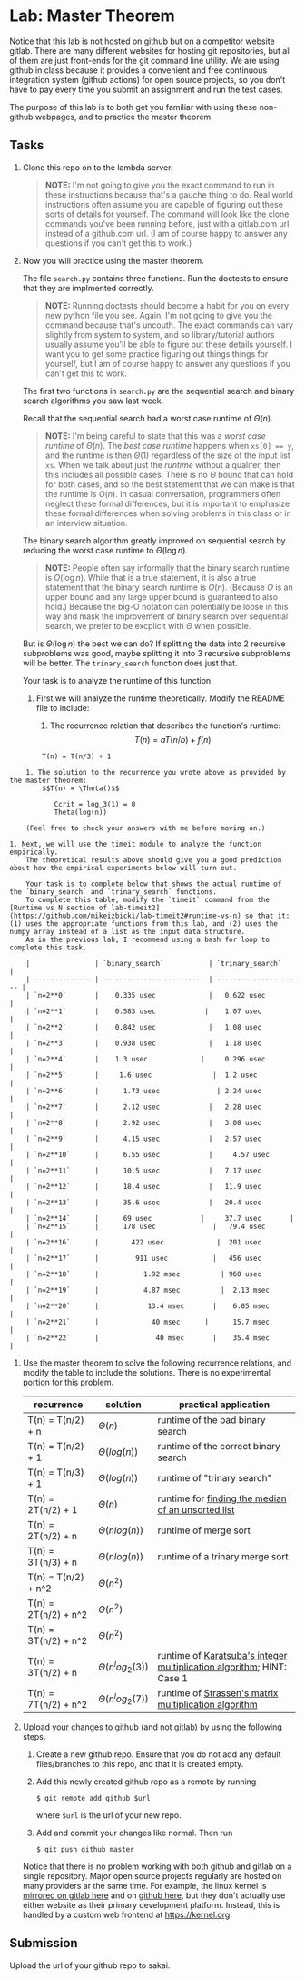 # Lab: Master Theorem

Notice that this lab is not hosted on github but on a competitor website gitlab.
There are many different websites for hosting git repositories,
but all of them are just front-ends for the git command line utility.
We are using github in class because it provides a convenient and free continuous integration system (github actions) for open source projects,
so you don't have to pay every time you submit an assignment and run the test cases.

The purpose of this lab is to both get you familiar with using these non-github webpages, and to practice the master theorem.

## Tasks

1. Clone this repo on to the lambda server.

    > **NOTE:**
    > I'm not going to give you the exact command to run in these instructions because that's a gauche thing to do.
    > Real world instructions often assume you are capable of figuring out these sorts of details for yourself.
    > The command will look like the clone commands you've been running before, just with a gitlab.com url instead of a github.com url.
    > (I am of course happy to answer any questions if you can't get this to work.)

1. Now you will practice using the master theorem.

    The file `search.py` contains three functions.
    Run the doctests to ensure that they are implmented correctly.

    > **NOTE:**
    > Running doctests should become a habit for you on every new python file you see.
    > Again, I'm not going to give you the command because that's uncouth.
    > The exact commands can vary slightly from system to system,
    > and so library/tutorial authors usually assume you'll be able to figure out these details yourself.
    > I want you to get some practice figuring out things things for yourself,
    > but I am of course happy to answer any questions if you can't get this to work.

    The first two functions in `search.py` are the sequential search and binary search algorithms you saw last week.

    Recall that the sequential search had a worst case runtime of $\Theta(n)$.

    > **NOTE:**
    > I'm being careful to state that this was a *worst case runtime* of $\Theta(n)$.
    > The *best case runtime* happens when `xs[0] == y`,
    > and the runtime is then $\Theta(1)$ regardless of the size of the input list `xs`.
    > When we talk about just the *runtime* without a qualifer,
    > then this includes all possible cases.
    > There is no $\Theta$ bound that can hold for both cases,
    > and so the best statement that we can make is that the runtime is $O(n)$.
    > In casual conversation, programmers often neglect these formal differences,
    > but it is important to emphasize these formal differences when solving problems in this class or in an interview situation.

    The binary search algorithm greatly improved on sequential search by reducing the worst case runtime to $\Theta(\log n)$.

    > **NOTE:**
    > People often say informally that the binary search runtime is $O(\log n)$.
    > While that is a true statement, it is also a true statement that the binary search runtime is $O(n)$.
    > (Because $O$ is an upper bound and any large upper bound is guaranteed to also hold.)
    > Because the big-O notation can potentially be loose in this way and mask the improvement of binary search over sequential search,
    > we prefer to be excplicit with $\Theta$ when possible.

    But is $\Theta(\log n)$ the best we can do?
    If splitting the data into 2 recursive subproblems was good,
    maybe splitting it into 3 recursive subproblems will be better.
    The `trinary_search` function does just that.

    Your task is to analyze the runtime of this function.

    1. First we will analyze the runtime theoretically.
        Modify the README file to include:
    
        1. The recurrence relation that describes the function's runtime:
            $$T(n) = aT(n/b) + f(n)$$
```
		T(n) = T(n/3) + 1
```
        1. The solution to the recurrence you wrote above as provided by the master theorem:
            $$T(n) = \Theta()$$
```
	       Ccrit = log_3(1) = 0
	       Theta(log(n))
```
	       
        (Feel free to check your answers with me before moving on.)
    
    1. Next, we will use the timeit module to analyze the function empirically.
        The theoretical results above should give you a good prediction about how the empirical experiments below will turn out.

        Your task is to complete below that shows the actual runtime of the `binary_search` and `trinary_search` functions.
        To complete this table, modify the `timeit` command from the [Runtime vs N section of lab-timeit2](https://github.com/mikeizbicki/lab-timeit2#runtime-vs-n) so that it: (1) uses the appropriate functions from this lab, and (2) uses the numpy array instead of a list as the input data structure.
        As in the previous lab, I recommend using a bash for loop to complete this task.

        |                | `binary_search`           | `trinary_search`      |
        | -------------- | ------------------------- | --------------------- | 
        | `n=2**0`       |    0.335 usec             |   0.622 usec             |
        | `n=2**1`       |    0.583 usec            |    1.07 usec            |
        | `n=2**2`       |    0.842 usec             |   1.08 usec           |
        | `n=2**3`       |    0.938 usec             |   1.18 usec         |
        | `n=2**4`       |    1.3 usec             |     0.296 usec       |
        | `n=2**5`       |     1.6 usec               |  1.2 usec         |
        | `n=2**6`       |      1.73 usec              | 2.24 usec           |
        | `n=2**7`       |      2.12 usec            |   2.28 usec          |
        | `n=2**8`       |      2.92 usec            |   3.08 usec            |
        | `n=2**9`       |      4.15 usec            |   2.57 usec            |
        | `n=2**10`      |      6.55 usec            |     4.57 usec       |
        | `n=2**11`      |      10.5 usec            |   7.17 usec           |
        | `n=2**12`      |      18.4 usec            |   11.9 usec          |
        | `n=2**13`      |      35.6 usec            |   20.4 usec           |
        | `n=2**14`      |      69 usec            |     37.7 usec       |
        | `n=2**15`      |      178 usec              |   79.4 usec         |
        | `n=2**16`      |        422 usec             |  201 usec            |
        | `n=2**17`      |         911 usec           |   456 usec             |
        | `n=2**18`      |           1.92 msec          | 960 usec             |
        | `n=2**19`      |           4.87 msec          |  2.13 msec             |
        | `n=2**20`      |            13.4 msec       |    6.05 msec           |
        | `n=2**21`      |             40 msec      |      15.7 msec            |
        | `n=2**22`      |              40 msec       |    35.4 msec             |


1. Use the master theorem to solve the following recurrence relations,
    and modify the table to include the solutions.
    There is no experimental portion for this problem.

    | recurrence           | solution                       | practical application                     |
    | -------------------- | ------------------------------ | ----------------------------------------- |
    | T(n) = T(n/2) + n    | $\Theta(       n     )$ | runtime of the bad binary search          |
    | T(n) = T(n/2) + 1    | $\Theta(      log(n)    )$ | runtime of the correct binary search      |
    | T(n) = T(n/3) + 1    | $\Theta(      log(n)     )$ | runtime of "trinary search"               |
    | T(n) = 2T(n/2) + 1   | $\Theta(     n           )$ | runtime for [finding the median of an unsorted list](https://en.wikipedia.org/wiki/Quickselect) |
    | T(n) = 2T(n/2) + n   | $\Theta(       nlog(n)    )$ | runtime of merge sort                     |
    | T(n) = 3T(n/3) + n   | $\Theta(        nlog(n))$ | runtime of a trinary merge sort           |
    | T(n) = T(n/2) + n^2  | $\Theta(     n^2       )$ |                                           |
    | T(n) = 2T(n/2) + n^2 | $\Theta(    n^2       )$ |                                           |
    | T(n) = 3T(n/2) + n^2 | $\Theta(      n^2        )$ |                                           |
    | T(n) = 3T(n/2) + n   | $\Theta(   n^log_2(3)      )$ | runtime of [Karatsuba's integer multiplication algorithm](https://en.wikipedia.org/wiki/Karatsuba_algorithm); HINT: Case 1 |
    | T(n) = 7T(n/2) + n^2 | $\Theta(    n^log_2(7)       )$ | runtime of [Strassen's matrix multiplication algorithm](https://en.wikipedia.org/wiki/Strassen_algorithm) |

1. Upload your changes to github (and not gitlab) by using the following steps.

    1. Create a new github repo.
        Ensure that you do not add any default files/branches to this repo, and that it is created empty.

    1. Add this newly created github repo as a remote by running
        ```
        $ git remote add github $url
        ```
        where `$url` is the url of your new repo.

    1. Add and commit your changes like normal.
        Then run
        ```
        $ git push github master
        ```
    
    Notice that there is no problem working with both github and gitlab on a single repository.
    Major open source projects regularly are hosted on many providers ar the same time.
    For example, the linux kernel is [mirrored on gitlab here](https://gitlab.com/linux-kernel/linux) and on [github here](https://github.com/torvalds/linux),
    but they don't actually use either website as their primary development platform.
    Instead, this is handled by a custom web frontend at <https://kernel.org>.

## Submission

Upload the url of your github repo to sakai.
